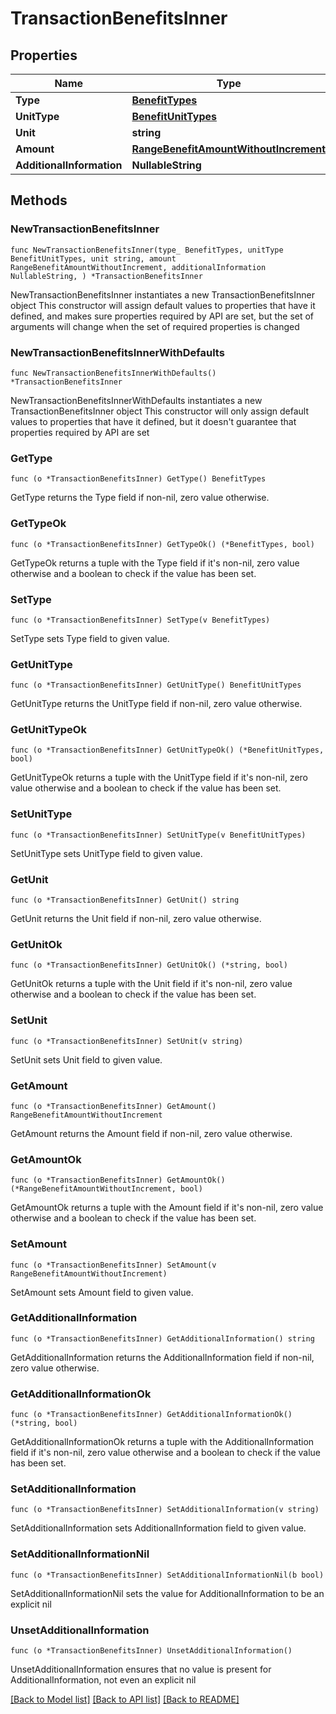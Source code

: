 # TransactionBenefitsInner

## Properties

Name | Type | Description | Notes
------------ | ------------- | ------------- | -------------
**Type** | [**BenefitTypes**](BenefitTypes.md) |  | 
**UnitType** | [**BenefitUnitTypes**](BenefitUnitTypes.md) |  | 
**Unit** | **string** |  | 
**Amount** | [**RangeBenefitAmountWithoutIncrement**](RangeBenefitAmountWithoutIncrement.md) |  | 
**AdditionalInformation** | **NullableString** |  | 

## Methods

### NewTransactionBenefitsInner

`func NewTransactionBenefitsInner(type_ BenefitTypes, unitType BenefitUnitTypes, unit string, amount RangeBenefitAmountWithoutIncrement, additionalInformation NullableString, ) *TransactionBenefitsInner`

NewTransactionBenefitsInner instantiates a new TransactionBenefitsInner object
This constructor will assign default values to properties that have it defined,
and makes sure properties required by API are set, but the set of arguments
will change when the set of required properties is changed

### NewTransactionBenefitsInnerWithDefaults

`func NewTransactionBenefitsInnerWithDefaults() *TransactionBenefitsInner`

NewTransactionBenefitsInnerWithDefaults instantiates a new TransactionBenefitsInner object
This constructor will only assign default values to properties that have it defined,
but it doesn't guarantee that properties required by API are set

### GetType

`func (o *TransactionBenefitsInner) GetType() BenefitTypes`

GetType returns the Type field if non-nil, zero value otherwise.

### GetTypeOk

`func (o *TransactionBenefitsInner) GetTypeOk() (*BenefitTypes, bool)`

GetTypeOk returns a tuple with the Type field if it's non-nil, zero value otherwise
and a boolean to check if the value has been set.

### SetType

`func (o *TransactionBenefitsInner) SetType(v BenefitTypes)`

SetType sets Type field to given value.


### GetUnitType

`func (o *TransactionBenefitsInner) GetUnitType() BenefitUnitTypes`

GetUnitType returns the UnitType field if non-nil, zero value otherwise.

### GetUnitTypeOk

`func (o *TransactionBenefitsInner) GetUnitTypeOk() (*BenefitUnitTypes, bool)`

GetUnitTypeOk returns a tuple with the UnitType field if it's non-nil, zero value otherwise
and a boolean to check if the value has been set.

### SetUnitType

`func (o *TransactionBenefitsInner) SetUnitType(v BenefitUnitTypes)`

SetUnitType sets UnitType field to given value.


### GetUnit

`func (o *TransactionBenefitsInner) GetUnit() string`

GetUnit returns the Unit field if non-nil, zero value otherwise.

### GetUnitOk

`func (o *TransactionBenefitsInner) GetUnitOk() (*string, bool)`

GetUnitOk returns a tuple with the Unit field if it's non-nil, zero value otherwise
and a boolean to check if the value has been set.

### SetUnit

`func (o *TransactionBenefitsInner) SetUnit(v string)`

SetUnit sets Unit field to given value.


### GetAmount

`func (o *TransactionBenefitsInner) GetAmount() RangeBenefitAmountWithoutIncrement`

GetAmount returns the Amount field if non-nil, zero value otherwise.

### GetAmountOk

`func (o *TransactionBenefitsInner) GetAmountOk() (*RangeBenefitAmountWithoutIncrement, bool)`

GetAmountOk returns a tuple with the Amount field if it's non-nil, zero value otherwise
and a boolean to check if the value has been set.

### SetAmount

`func (o *TransactionBenefitsInner) SetAmount(v RangeBenefitAmountWithoutIncrement)`

SetAmount sets Amount field to given value.


### GetAdditionalInformation

`func (o *TransactionBenefitsInner) GetAdditionalInformation() string`

GetAdditionalInformation returns the AdditionalInformation field if non-nil, zero value otherwise.

### GetAdditionalInformationOk

`func (o *TransactionBenefitsInner) GetAdditionalInformationOk() (*string, bool)`

GetAdditionalInformationOk returns a tuple with the AdditionalInformation field if it's non-nil, zero value otherwise
and a boolean to check if the value has been set.

### SetAdditionalInformation

`func (o *TransactionBenefitsInner) SetAdditionalInformation(v string)`

SetAdditionalInformation sets AdditionalInformation field to given value.


### SetAdditionalInformationNil

`func (o *TransactionBenefitsInner) SetAdditionalInformationNil(b bool)`

 SetAdditionalInformationNil sets the value for AdditionalInformation to be an explicit nil

### UnsetAdditionalInformation
`func (o *TransactionBenefitsInner) UnsetAdditionalInformation()`

UnsetAdditionalInformation ensures that no value is present for AdditionalInformation, not even an explicit nil

[[Back to Model list]](../README.md#documentation-for-models) [[Back to API list]](../README.md#documentation-for-api-endpoints) [[Back to README]](../README.md)


